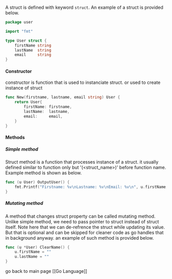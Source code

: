 A struct is defined with keyword `struct`.  An example of a struct is provided below.
```go
package user

import "fmt"

type User struct {
	firstName string
	lastName  string
	email     string
}
```
#### Constructor
constructor is function that is used to instanciate struct. or used to create instance of struct
```go
func New(firstname, lastname, email string) User {
	return User{
		firstName: firstname,
		lastName:  lastname,
		email:     email,
	}
}
```

#### Methods
##### Simple method
Struct method is a function that processes instance of a struct. it usually defined similar to function only but '(<struct_name>)' before function name. Example method is shown as below.
```go
func (u User) OutputUser() {
	fmt.Printf("Firstname: %v\nLastname: %v\nEmail: %v\n", u.firstName, u.lastName, u.email)
}
```
##### Mutating method
A method that changes struct property can be called mutating method. Unlike simple method, we need to pass pointer to struct instead of struct itself. Note here that we can de-refrence the struct while updating its value. But that is optional and can be skipped for cleaner code as go handles that in background anyway.
an example of such method is provided below.
```go
func (u *User) ClearName() {
	u.firstName = ""
	u.lastName = ""
}
```



go back to main page [[Go Language]]
